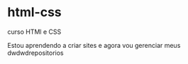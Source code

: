 # html-css
 curso HTMl e CSS


 Estou aprendendo a criar sites e agora vou gerenciar meus dwdwdrepositorios
